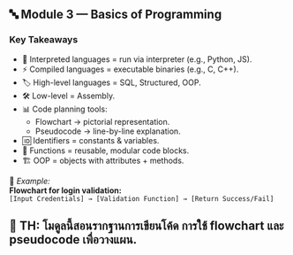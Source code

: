 ## 🔤 Module 3 — Basics of Programming
### Key Takeaways
- 📖 Interpreted languages = run via interpreter (e.g., Python, JS).  
- ⚡ Compiled languages = executable binaries (e.g., C, C++).  
- 🏷 High-level languages = SQL, Structured, OOP.  
- 🛠 Low-level = Assembly.  
- 📊 Code planning tools:
  - Flowchart → pictorial representation.  
  - Pseudocode → line-by-line explanation.  
- 🆔 Identifiers = constants & variables.  
- 🔧 Functions = reusable, modular code blocks.  
- 🏗 OOP = objects with attributes + methods.  

🔹 *Example:*  
**Flowchart for login validation:**  
`[Input Credentials] → [Validation Function] → [Return Success/Fail]`

📝 TH: โมดูลนี้สอนรากฐานการเขียนโค้ด การใช้ flowchart และ pseudocode เพื่อวางแผน.
---